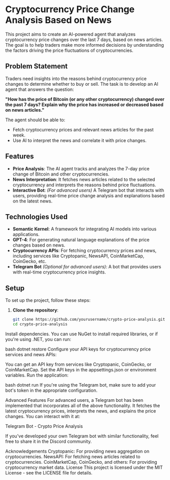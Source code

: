 # Cryptocurrency Price Change Analysis Based on News

This project aims to create an AI-powered agent that analyzes cryptocurrency price changes over the last 7 days, based on news articles. The goal is to help traders make more informed decisions by understanding the factors driving the price fluctuations of cryptocurrencies.

## **Problem Statement**

Traders need insights into the reasons behind cryptocurrency price changes to determine whether to buy or sell. The task is to develop an AI agent that answers the question:

**"How has the price of Bitcoin (or any other cryptocurrency) changed over the past 7 days? Explain why the price has increased or decreased based on news articles."**

The agent should be able to:
- Fetch cryptocurrency prices and relevant news articles for the past week.
- Use AI to interpret the news and correlate it with price changes.

## **Features**

- **Price Analysis**: The AI agent tracks and analyzes the 7-day price change of Bitcoin and other cryptocurrencies.
- **News Interpretation**: It fetches news articles related to the selected cryptocurrency and interprets the reasons behind price fluctuations.
- **Interactive Bot**: *(For advanced users)* A Telegram bot that interacts with users, providing real-time price change analysis and explanations based on the latest news.

## **Technologies Used**

- **Semantic Kernel**: A framework for integrating AI models into various applications.
- **GPT-4**: For generating natural language explanations of the price changes based on news.
- **Cryptocurrency APIs**: For fetching cryptocurrency prices and news, including services like Cryptopanic, NewsAPI, CoinMarketCap, CoinGecko, etc.
- **Telegram Bot** *(Optional for advanced users)*: A bot that provides users with real-time cryptocurrency price insights.

## **Setup**

To set up the project, follow these steps:

1. **Clone the repository**:

   ```bash
   git clone https://github.com/yourusername/crypto-price-analysis.git
   cd crypto-price-analysis
Install dependencies. You can use NuGet to install required libraries, or if you're using .NET, you can run:

bash
dotnet restore
Configure your API keys for cryptocurrency price services and news APIs:

You can get an API key from services like Cryptopanic, CoinGecko, or CoinMarketCap.
Set the API keys in the appsettings.json or environment variables.
Run the application:

bash
dotnet run
If you're using the Telegram bot, make sure to add your bot's token in the appropriate configuration.

Advanced Features
For advanced users, a Telegram bot has been implemented that incorporates all of the above functionality. It fetches the latest cryptocurrency prices, interprets the news, and explains the price changes. You can interact with it at:

Telegram Bot - Crypto Price Analysis

If you've developed your own Telegram bot with similar functionality, feel free to share it in the Discord community.

Acknowledgements
Cryptopanic: For providing news aggregation on cryptocurrencies.
NewsAPI: For fetching news articles related to cryptocurrencies.
CoinMarketCap, CoinGecko, and others: For providing cryptocurrency market data.
License
This project is licensed under the MIT License - see the LICENSE file for details.

